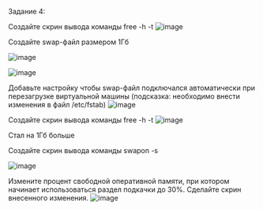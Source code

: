 Задание 4:

Создайте скрин вывода команды free -h -t
![image](https://github.com/stensil4rt/netology/assets/62753044/c99ec6b1-fe45-4a2b-ae4c-6399c1a48395)

Создайте swap-файл размером 1Гб

![image](https://github.com/stensil4rt/netology/assets/62753044/6e31aabc-4418-4731-a785-7d7cd6b87846)

![image](https://github.com/stensil4rt/netology/assets/62753044/31bd700e-bc3e-4b4e-89e6-2f03ee206d38)

Добавьте настройку чтобы swap-файл подключался автоматически при перезагрузке виртуальной машины (подсказка: необходимо внести изменения в файл /etc/fstab)
![image](https://github.com/stensil4rt/netology/assets/62753044/430314bd-bc79-4dee-9633-f353cb2e7985)

Создайте скрин вывода команды free -h -t
![image](https://github.com/stensil4rt/netology/assets/62753044/bab201f1-0470-4d7c-bc49-837c3ddd17e8)

Стал на 1Гб больше

Создайте скрин вывода команды swapon -s

![image](https://github.com/stensil4rt/netology/assets/62753044/cfb5da35-e6a9-45b4-8651-f221ed77934d)

Измените процент свободной оперативной памяти, при котором начинает использоваться раздел подкачки до 30%. Сделайте скрин внесенного изменения.
![image](https://github.com/stensil4rt/netology/assets/62753044/f0d01ffd-3ce4-4cd5-b37c-3f1146d18532)
